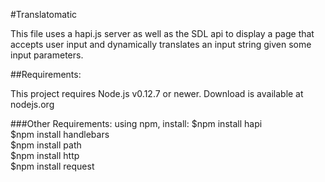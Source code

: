 #Translatomatic

This file uses a hapi.js server as well as the SDL api to display a page that accepts user input and dynamically translates an input string given some input parameters. 

##Requirements:

This project requires Node.js v0.12.7 or newer. Download is available at  nodejs.org

###Other Requirements:
using npm, install:
  $npm install hapi  
  $npm install handlebars    
  $npm install path  
  $npm install http   
  $npm install request   




